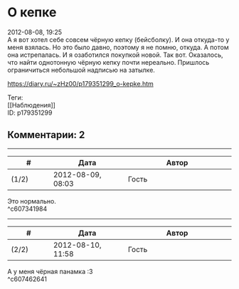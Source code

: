 О кепке
=======

  
2012-08-08, 19:25  
 А я вот хотел себе совсем чёрную кепку (бейсболку). И она откуда-то у меня взялась. Но это было давно, поэтому я не помню, откуда. А потом она истрепалась. И я озаботился покупкой новой. Так вот. Оказалось, что найти однотонную чёрную кепку почти нереально. Пришлось ограничиться небольшой надписью на затылке.   
  
<https://diary.ru/~zHz00/p179351299_o-kepke.htm>  
  
Теги:  
[[Наблюдения]]  
ID: p179351299  


Комментарии: 2
--------------

  


---



|         #         |              Дата              |                     Автор                     |           ID           |
| --- | --- | --- | --- |
| (1/2) | 2012-08-09, 08:03 | Гость | c607341984 |

  
 Это нормально.   
 ^c607341984

---



|         #         |              Дата              |                     Автор                     |           ID           |
| --- | --- | --- | --- |
| (2/2) | 2012-08-10, 11:58 | Гость | c607462641 |

  
 А у меня чёрная панамка :3   
 ^c607462641